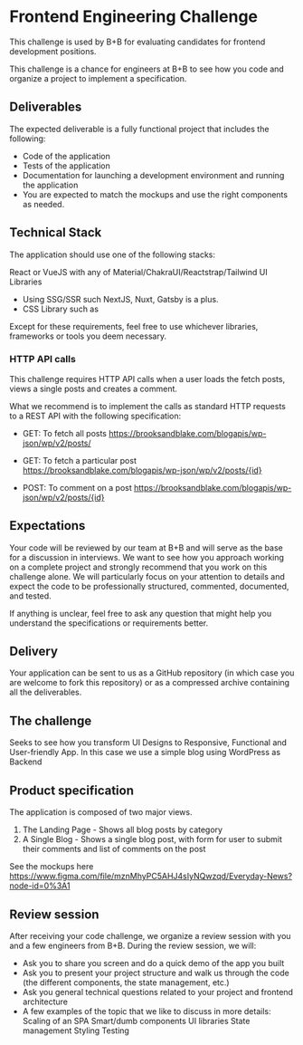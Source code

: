 # Frontend Engineering Challenge
 
This challenge is used by B+B for evaluating candidates for frontend development positions.

This challenge is a chance for engineers at B+B to see how you code and organize a project to implement a specification.

## Deliverables
The expected deliverable is a fully functional project that includes the following:

* Code of the application
* Tests of the application
* Documentation for launching a development environment and running the application
* You are expected to match the mockups and use the right components as needed.

## Technical Stack
The application should use one of the following stacks:

React or VueJS with any of Material/ChakraUI/Reactstrap/Tailwind UI Libraries

* Using SSG/SSR such NextJS, Nuxt, Gatsby is a plus.
* CSS Library such as 

Except for these requirements, feel free to use whichever libraries, frameworks  or tools you deem necessary.

### HTTP API calls
This challenge requires HTTP API calls when a user loads the fetch posts, views a single posts and creates a comment.

What we recommend is to implement the calls as standard HTTP requests to a REST API with the following specification:

* GET: To fetch all posts
  https://brooksandblake.com/blogapis/wp-json/wp/v2/posts/

* GET: To fetch a particular post
  https://brooksandblake.com/blogapis/wp-json/wp/v2/posts/{id}

* POST: To comment on a post
  https://brooksandblake.com/blogapis/wp-json/wp/v2/posts/{id}


## Expectations
Your code will be reviewed by our team at B+B and will serve as the base for a discussion in interviews.
We want to see how you approach working on a complete project and strongly recommend that you work on this challenge alone. 
We will particularly focus on your attention to details and expect the code to be professionally structured, commented, documented, and tested.

If anything is unclear, feel free to ask any question that might help you understand the specifications or requirements better.

## Delivery
Your application can be sent to us as a GitHub repository (in which case you are welcome to fork this repository) or as a compressed archive containing all the deliverables.

## The challenge
Seeks to see how you transform UI Designs to Responsive, Functional and User-friendly App. In this case we use a simple blog using WordPress as Backend



## Product specification
The application is composed of two major views.


1. The Landing Page - Shows all blog posts by category
2. A Single Blog - Shows a single blog post, with form for user to submit their comments and list of comments on the post

See the mockups here https://www.figma.com/file/mznMhyPC5AHJ4sIyNQwzqd/Everyday-News?node-id=0%3A1


## Review session
After receiving your code challenge, we organize a review session with you and a few engineers from B+B. During the review session, we will:

* Ask you to share you screen and do a quick demo of the app you built
* Ask you to present your project structure and walk us through the code (the different components, the state management, etc.)
* Ask you general technical questions related to your project and frontend architecture
* A few examples of the topic that we like to discuss in more details:
   Scaling of an SPA
   Smart/dumb components
   UI libraries
   State management
   Styling
   Testing
